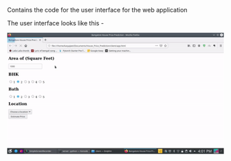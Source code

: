 Contains the code for the user interface for the web application 

The user interface looks like this - 

![UI](bengaluru_house_price_prediction.gif)
